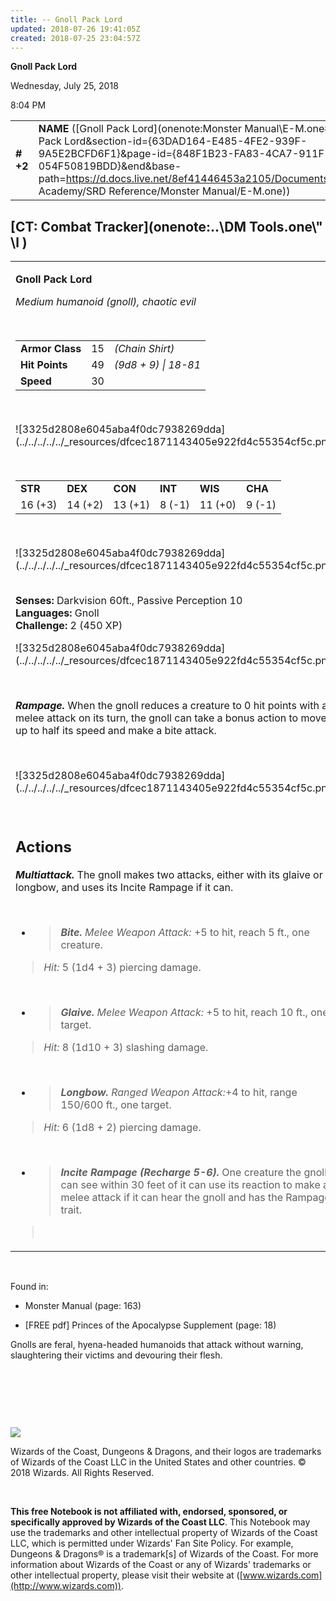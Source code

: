```yaml
---
title: -- Gnoll Pack Lord
updated: 2018-07-26 19:41:05Z
created: 2018-07-25 23:04:57Z
---
```


**Gnoll Pack Lord**

Wednesday, July 25, 2018

8:04 PM

|           |                                                                                                                                                                                                                                                                                                        |        |        |        |     |       |        |
|-----------|--------------------------------------------------------------------------------------------------------------------------------------------------------------------------------------------------------------------------------------------------------------------------------------------------------|--------|--------|--------|-----|-------|--------|
| **\# +2** | **NAME** ([Gnoll Pack Lord](onenote:Monster Manual\\E-M.one#Gnoll Pack Lord&section-id={63DAD164-E485-4FE2-939F-9A5E2BCFD6F1}&page-id={848F1B23-FA83-4CA7-911F-054F50819BDD}&end&base-path=https://d.docs.live.net/8ef41446453a2105/Documents/Adventure Academy/SRD Reference/Monster Manual/E-M.one)) | **15** | **49** | **49** | \-  | Notes | 450 XP |

## [CT: Combat Tracker](onenote:..\\DM Tools.one\\" \l )

<table><tbody><tr class="odd"><td><p><strong>Gnoll Pack Lord</strong></p><p><em>Medium humanoid (gnoll), chaotic evil</em></p><p> </p><table><tbody><tr class="odd"><td><strong>Armor Class</strong></td><td>15</td><td><em>(Chain Shirt)</em></td></tr><tr class="even"><td><strong>Hit Points</strong></td><td>49</td><td><em>(9d8 + 9) | 18-81</em></td></tr><tr class="odd"><td><strong>Speed</strong></td><td>30</td><td> </td></tr></tbody></table><p> </p><p>![3325d2808e6045aba4f0dc7938269dda](../../../../../_resources/dfcec1871143405e922fd4c55354cf5c.png)</p><p> </p><table><tbody><tr class="odd"><td><strong>STR</strong></td><td><strong>DEX</strong></td><td><strong>CON</strong></td><td><strong>INT</strong></td><td><strong>WIS</strong></td><td><strong>CHA</strong></td></tr><tr class="even"><td>16 (+3)</td><td>14 (+2)</td><td>13 (+1)</td><td>8 (-1)</td><td>11 (+0)</td><td>9 (-1)</td></tr></tbody></table><p> </p><p>![3325d2808e6045aba4f0dc7938269dda](../../../../../_resources/dfcec1871143405e922fd4c55354cf5c.png)</p><p><strong><br />
Senses:</strong> Darkvision 60ft., Passive Perception 10<br />
<strong>Languages:</strong> Gnoll<br />
<strong>Challenge:</strong> 2 (450 XP)</p><p>![3325d2808e6045aba4f0dc7938269dda](../../../../../_resources/dfcec1871143405e922fd4c55354cf5c.png)</p><p> </p><p><em><strong>Rampage.</strong></em> When the gnoll reduces a creature to 0 hit points with a melee attack on its turn, the gnoll can take a bonus action to move up to half its speed and make a bite attack.</p><p> </p><p>![3325d2808e6045aba4f0dc7938269dda](../../../../../_resources/dfcec1871143405e922fd4c55354cf5c.png)</p><p> </p><h2 id="actions"><strong>Actions</strong></h2><p><em><strong>Multiattack.</strong></em> The gnoll makes two attacks, either with its glaive or its longbow, and uses its Incite Rampage if it can.</p><p> </p><ul><li><blockquote><p><em><strong>Bite.</strong> Melee Weapon Attack:</em> +5 to hit, reach 5 ft., one creature.</p></blockquote></li></ul><blockquote><p><em>Hit:</em> 5 (1d4 + 3) piercing damage.</p></blockquote><p> </p><ul><li><blockquote><p><em><strong>Glaive.</strong> Melee Weapon Attack:</em> +5 to hit, reach 10 ft., one target.</p></blockquote></li></ul><blockquote><p><em>Hit:</em> 8 (1d10 + 3) slashing damage.</p></blockquote><p> </p><ul><li><blockquote><p><em><strong>Longbow.</strong> Ranged Weapon Attack:</em>+4 to hit, range 150/600 ft., one target.</p></blockquote></li></ul><blockquote><p><em>Hit:</em> 6 (1d8 + 2) piercing damage.</p></blockquote><p> </p><ul><li><blockquote><p><em><strong>Incite Rampage (Recharge 5-6).</strong></em> One creature the gnoll can see within 30 feet of it can use its reaction to make a melee attack if it can hear the gnoll and has the Rampage trait.</p></blockquote></li></ul><blockquote><p> </p></blockquote></td></tr></tbody></table>

 

Found in:

-   Monster Manual (page: 163)

-   \[FREE pdf\] Princes of the Apocalypse Supplement (page: 18)

Gnolls are feral, hyena-headed humanoids that attack without warning, slaughtering their victims and devouring their flesh.

 

 

 

![](tmp\media\image2.png)

Wizards of the Coast, Dungeons & Dragons, and their logos are trademarks of Wizards of the Coast LLC in the United States and other countries. © 2018 Wizards. All Rights Reserved.

 

**This free Notebook is not affiliated with, endorsed, sponsored, or specifically approved by Wizards of the Coast LLC**. This Notebook may use the trademarks and other intellectual property of Wizards of the Coast LLC, which is permitted under Wizards' Fan Site Policy. For example, Dungeons & Dragons® is a trademark\[s\] of Wizards of the Coast. For more information about Wizards of the Coast or any of Wizards' trademarks or other intellectual property, please visit their website at ([www.wizards.com](http://www.wizards.com)).
